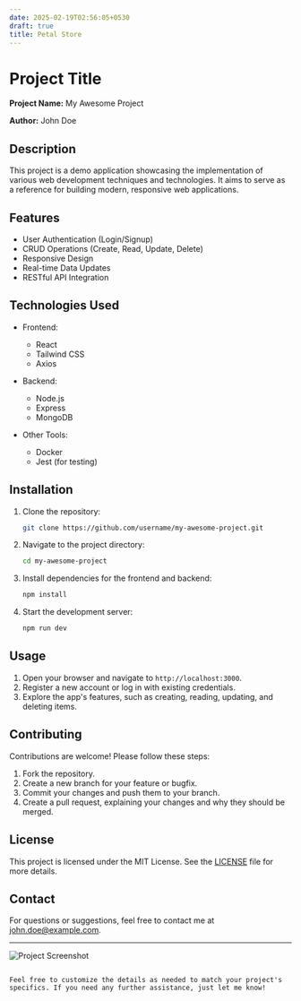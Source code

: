```yaml
---
date: 2025-02-19T02:56:05+0530
draft: true
title: Petal Store
---
```


# Project Title

**Project Name:** My Awesome Project

**Author:** John Doe

## Description

This project is a demo application showcasing the implementation of various web development techniques and technologies. It aims to serve as a reference for building modern, responsive web applications.

## Features

- User Authentication (Login/Signup)
- CRUD Operations (Create, Read, Update, Delete)
- Responsive Design
- Real-time Data Updates
- RESTful API Integration

## Technologies Used

- Frontend:
  - React
  - Tailwind CSS
  - Axios

- Backend:
  - Node.js
  - Express
  - MongoDB

- Other Tools:
  - Docker
  - Jest (for testing)

## Installation

1. Clone the repository:
   ```sh
   git clone https://github.com/username/my-awesome-project.git

2. Navigate to the project directory:
   ```sh
   cd my-awesome-project
   ```

3. Install dependencies for the frontend and backend:
   ```sh
   npm install
   ```

4. Start the development server:
   ```sh
   npm run dev
   ```

## Usage

1. Open your browser and navigate to `http://localhost:3000`.
2. Register a new account or log in with existing credentials.
3. Explore the app's features, such as creating, reading, updating, and deleting items.

## Contributing

Contributions are welcome! Please follow these steps:

1. Fork the repository.
2. Create a new branch for your feature or bugfix.
3. Commit your changes and push them to your branch.
4. Create a pull request, explaining your changes and why they should be merged.

## License

This project is licensed under the MIT License. See the [LICENSE](LICENSE) file for more details.

## Contact

For questions or suggestions, feel free to contact me at john.doe@example.com.

---

![Project Screenshot](https://via.placeholder.com/800x400.png)

```

Feel free to customize the details as needed to match your project's specifics. If you need any further assistance, just let me know!
